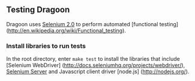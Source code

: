  ## Testing Dragoon ##

Dragoon uses [Selenium 2.0]( http://docs.seleniumhq.org/projects/webdriver/) to perform automated [functional testing] (http://en.wikipedia.org/wiki/Functional_testing). 

### Install libraries to run tests ###

In the root directory, enter `make test` to install the libraries that include [Selenium WebDriver] (http://docs.seleniumhq.org/projects/webdriver/), [Selenium Server](http://docs.seleniumhq.org/download/) and Javascript client driver [node.js] (http://nodejs.org/).
